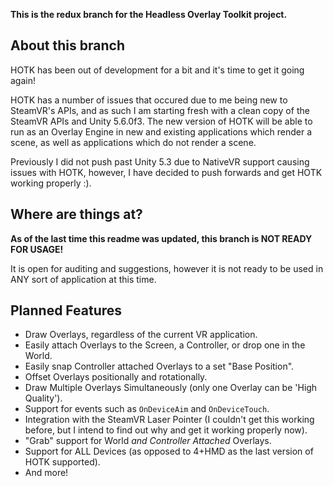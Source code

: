 **This is the redux branch for the Headless Overlay Toolkit project.**

## About this branch

HOTK has been out of development for a bit and it's time to get it going again!

HOTK has a number of issues that occured due to me being new to SteamVR's APIs, and as such I am starting fresh with a clean copy of the SteamVR APIs and Unity 5.6.0f3. The new version of HOTK will be able to run as an Overlay Engine in new and existing applications which render a scene, as well as applications which do not render a scene.

Previously I did not push past Unity 5.3 due to NativeVR support causing issues with HOTK, however, I have decided to push forwards and get HOTK working properly :).

## Where are things at?

**As of the last time this readme was updated, this branch is NOT READY FOR USAGE!**

It is open for auditing and suggestions, however it is not ready to be used in ANY sort of application at this time.

## Planned Features

- Draw Overlays, regardless of the current VR application.
- Easily attach Overlays to the Screen, a Controller, or drop one in the World.
- Easily snap Controller attached Overlays to a set "Base Position".
- Offset Overlays positionally and rotationally.
- Draw Multiple Overlays Simultaneously (only one Overlay can be 'High Quality').
- Support for events such as `OnDeviceAim` and `OnDeviceTouch`.
- Integration with the SteamVR Laser Pointer (I couldn't get this working before, but I intend to find out why and get it working properly now).
- "Grab" support for World _and Controller Attached_ Overlays.
- Support for ALL Devices (as opposed to 4+HMD as the last version of HOTK supported).
- And more!

